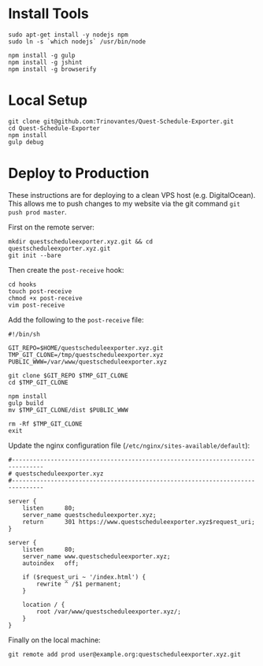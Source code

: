 # Install Tools

```
sudo apt-get install -y nodejs npm
sudo ln -s `which nodejs` /usr/bin/node

npm install -g gulp
npm install -g jshint
npm install -g browserify
```

# Local Setup


```
git clone git@github.com:Trinovantes/Quest-Schedule-Exporter.git
cd Quest-Schedule-Exporter
npm install
gulp debug
```

# Deploy to Production

These instructions are for deploying to a clean VPS host (e.g. DigitalOcean). This allows me to push changes to my website via the git command `git push prod master`.

First on the remote server:
```
mkdir questscheduleexporter.xyz.git && cd questscheduleexporter.xyz.git
git init --bare
```

Then create the `post-receive` hook:
```
cd hooks
touch post-receive
chmod +x post-receive
vim post-receive
```

Add the following to the `post-receive` file:
```
#!/bin/sh

GIT_REPO=$HOME/questscheduleexporter.xyz.git
TMP_GIT_CLONE=/tmp/questscheduleexporter.xyz
PUBLIC_WWW=/var/www/questscheduleexporter.xyz

git clone $GIT_REPO $TMP_GIT_CLONE
cd $TMP_GIT_CLONE

npm install
gulp build
mv $TMP_GIT_CLONE/dist $PUBLIC_WWW

rm -Rf $TMP_GIT_CLONE
exit
```

Update the nginx configuration file (`/etc/nginx/sites-available/default`):
```
#-------------------------------------------------------------------------------
# questscheduleexporter.xyz
#-------------------------------------------------------------------------------

server {
    listen      80;
    server_name questscheduleexporter.xyz;
    return      301 https://www.questscheduleexporter.xyz$request_uri;
}

server {
    listen      80;
    server_name www.questscheduleexporter.xyz;
    autoindex   off;

    if ($request_uri ~ '/index.html') {
        rewrite ^ /$1 permanent;
    }

    location / {
        root /var/www/questscheduleexporter.xyz/;
    }
}
```

Finally on the local machine:
```
git remote add prod user@example.org:questscheduleexporter.xyz.git
```
